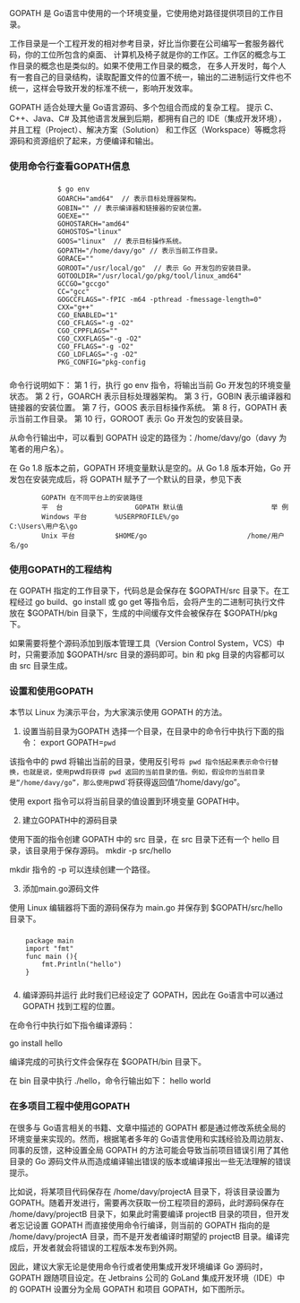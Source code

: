 GOPATH 是 Go语言中使用的一个环境变量，它使用绝对路径提供项目的工作目录。

工作目录是一个工程开发的相对参考目录，好比当你要在公司编写一套服务器代码，你的工位所包含的桌面、
计算机及椅子就是你的工作区。工作区的概念与工作目录的概念也是类似的。如果不使用工作目录的概念，
在多人开发时，每个人有一套自己的目录结构，读取配置文件的位置不统一，输出的二进制运行文件也不统一，这样会导致开发的标准不统一，影响开发效率。

GOPATH 适合处理大量 Go语言源码、多个包组合而成的复杂工程。
提示
C、C++、Java、C# 及其他语言发展到后期，都拥有自己的 IDE（集成开发环境），并且工程（Project）、解决方案（Solution）
和工作区（Workspace）等概念将源码和资源组织了起来，方便编译和输出。

### 使用命令行查看GOPATH信息

###
                $ go env
                GOARCH="amd64"  // 表示目标处理器架构。
                GOBIN="" // 表示编译器和链接器的安装位置。
                GOEXE=""
                GOHOSTARCH="amd64"
                GOHOSTOS="linux"  
                GOOS="linux"  // 表示目标操作系统。
                GOPATH="/home/davy/go" // 表示当前工作目录。
                GORACE=""
                GOROOT="/usr/local/go"  // 表示 Go 开发包的安装目录。
                GOTOOLDIR="/usr/local/go/pkg/tool/linux_amd64"
                GCCGO="gccgo"
                CC="gcc"
                GOGCCFLAGS="-fPIC -m64 -pthread -fmessage-length=0"
                CXX="g++"
                CGO_ENABLED="1"
                CGO_CFLAGS="-g -O2"
                CGO_CPPFLAGS=""
                CGO_CXXFLAGS="-g -O2"
                CGO_FFLAGS="-g -O2"
                CGO_LDFLAGS="-g -O2"
                PKG_CONFIG="pkg-config
###

命令行说明如下：
    第 1 行，执行 go env 指令，将输出当前 Go 开发包的环境变量状态。
    第 2 行，GOARCH 表示目标处理器架构。
    第 3 行，GOBIN 表示编译器和链接器的安装位置。
    第 7 行，GOOS 表示目标操作系统。
    第 8 行，GOPATH 表示当前工作目录。
    第 10 行，GOROOT 表示 Go 开发包的安装目录。

从命令行输出中，可以看到 GOPATH 设定的路径为：/home/davy/go（davy 为笔者的用户名）。

在 Go 1.8 版本之前，GOPATH 环境变量默认是空的。从 Go 1.8 版本开始，Go 开发包在安装完成后，将 GOPATH 赋予了一个默认的目录，参见下表

            GOPATH 在不同平台上的安装路径
            平  台	              GOPATH 默认值	                  举 例
            Windows 平台	     %USERPROFILE%/go	               C:\Users\用户名\go
            Unix 平台	         $HOME/go	                      /home/用户名/go


### 使用GOPATH的工程结构

在 GOPATH 指定的工作目录下，代码总是会保存在 $GOPATH/src 目录下。在工程经过 go build、go install 或 go get 等指令后，会将产生的二进制可执行文件放在 $GOPATH/bin 目录下，生成的中间缓存文件会被保存在 $GOPATH/pkg 下。

如果需要将整个源码添加到版本管理工具（Version Control System，VCS）中时，只需要添加 $GOPATH/src 目录的源码即可。bin 和 pkg 目录的内容都可以由 src 目录生成。

### 设置和使用GOPATH

本节以 Linux 为演示平台，为大家演示使用 GOPATH 的方法。
1) 设置当前目录为GOPATH
选择一个目录，在目录中的命令行中执行下面的指令：
export GOPATH=`pwd`

该指令中的 pwd 将输出当前的目录，使用反引号`将 pwd 指令括起来表示命令行替换，也就是说，使用`pwd`将获得 pwd 返回的当前目录的值。例如，假设你的当前目录是“/home/davy/go”，那么使用`pwd`将获得返回值“/home/davy/go”。

使用 export 指令可以将当前目录的值设置到环境变量 GOPATH中。

2) 建立GOPATH中的源码目录

使用下面的指令创建 GOPATH 中的 src 目录，在 src 目录下还有一个 hello 目录，该目录用于保存源码。
mkdir -p src/hello

mkdir 指令的 -p 可以连续创建一个路径。

3) 添加main.go源码文件

使用 Linux 编辑器将下面的源码保存为 main.go 并保存到 $GOPATH/src/hello 目录下。

###
        package main 
        import "fmt"
        func main (){
            fmt.Println("hello")
        }
###

4) 编译源码并运行
此时我们已经设定了 GOPATH，因此在 Go语言中可以通过 GOPATH 找到工程的位置。

在命令行中执行如下指令编译源码：

go install hello

编译完成的可执行文件会保存在 $GOPATH/bin 目录下。

在 bin 目录中执行 ./hello，命令行输出如下：
hello world

### 在多项目工程中使用GOPATH

在很多与 Go语言相关的书籍、文章中描述的 GOPATH 都是通过修改系统全局的环境变量来实现的。然而，根据笔者多年的 Go语言使用和实践经验及周边朋友、同事的反馈，这种设置全局 GOPATH 的方法可能会导致当前项目错误引用了其他目录的 Go 源码文件从而造成编译输出错误的版本或编译报出一些无法理解的错误提示。

比如说，将某项目代码保存在 /home/davy/projectA 目录下，将该目录设置为 GOPATH。随着开发进行，需要再次获取一份工程项目的源码，此时源码保存在 /home/davy/projectB 目录下，如果此时需要编译 projectB 目录的项目，但开发者忘记设置 GOPATH 而直接使用命令行编译，则当前的 GOPATH 指向的是 /home/davy/projectA 目录，而不是开发者编译时期望的 projectB 目录。编译完成后，开发者就会将错误的工程版本发布到外网。

因此，建议大家无论是使用命令行或者使用集成开发环境编译 Go 源码时，GOPATH 跟随项目设定。在 Jetbrains 公司的 GoLand 集成开发环境（IDE）中的 GOPATH 设置分为全局 GOPATH 和项目 GOPATH，如下图所示。


